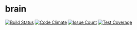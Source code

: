 # brain

[![Build Status](https://travis-ci.org/smartbox-io/brain.svg?branch=master)](https://travis-ci.org/smartbox-io/brain)
[![Code Climate](https://codeclimate.com/github/smartbox-io/brain/badges/gpa.svg)](https://codeclimate.com/github/smartbox-io/brain)
[![Issue Count](https://codeclimate.com/github/smartbox-io/brain/badges/issue_count.svg)](https://codeclimate.com/github/smartbox-io/brain)
[![Test Coverage](https://codeclimate.com/github/smartbox-io/brain/badges/coverage.svg)](https://codeclimate.com/github/smartbox-io/brain/coverage)
